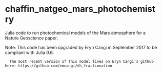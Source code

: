 # chaffin_natgeo_mars_photochemistry
Julia code to run photochemical models of the Mars atmosphere for a Nature Geoscience paper.

Note: This code has been upgraded by Eryn Cangi in September 2017 to be compliant with Julia 0.6.
      
      The most recent version of this model lives on Eryn Cangi's github here: https://github.com/emcangi/dh_fractionation

